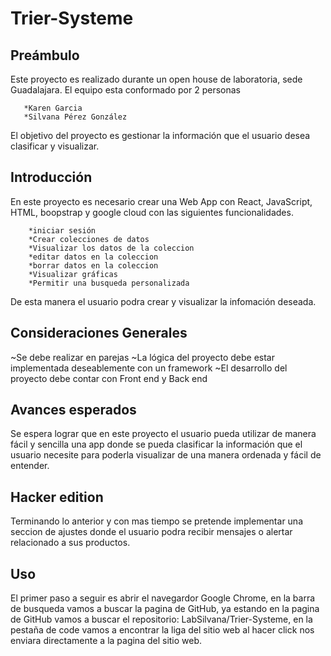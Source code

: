 # Trier-Systeme

## Preámbulo
Este proyecto es realizado durante un open house 
de laboratoria, sede Guadalajara.
El equipo esta conformado por 2 personas 
       
       *Karen Garcia
       *Silvana Pérez González

El objetivo del proyecto es gestionar la información
que el usuario desea clasificar y visualizar.

## Introducción
En este proyecto es necesario crear una Web App con 
React, JavaScript, HTML, boopstrap y google cloud con 
las siguientes funcionalidades.

        *iniciar sesión
        *Crear colecciones de datos
        *Visualizar los datos de la coleccion
        *editar datos en la coleccion
        *borrar datos en la coleccion
        *Visualizar gráficas 
        *Permitir una busqueda personalizada

De esta manera el usuario podra crear y visualizar 
la infomación deseada.


## Consideraciones Generales
~Se debe realizar en parejas 
~La lógica del proyecto debe estar implementada deseablemente con un framework 
~El desarrollo del proyecto debe contar con Front end y Back end

## Avances esperados
Se espera lograr que en este proyecto el usuario pueda utilizar 
de manera fácil y sencilla una app donde se pueda 
clasificar la información que el usuario necesite para poderla 
visualizar de una manera ordenada y fácil de entender.

## Hacker edition
Terminando lo anterior y con mas tiempo se pretende implementar 
una seccion de ajustes donde el usuario podra recibir mensajes o alertar 
relacionado a sus productos.

## Uso
El primer paso a seguir es abrir el navegardor Google Chrome, en la barra de busqueda vamos a buscar la pagina de GitHub, 
ya estando en la pagina de GitHub vamos a buscar el repositorio: LabSilvana/Trier-Systeme, en la pestaña de code 
vamos a encontrar la liga del sitio web al hacer click nos enviara directamente a la pagina del sitio web.
